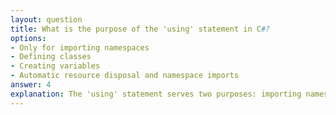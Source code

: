 ```yaml
---
layout: question
title: What is the purpose of the 'using' statement in C#?
options:
- Only for importing namespaces
- Defining classes
- Creating variables
- Automatic resource disposal and namespace imports
answer: 4
explanation: The 'using' statement serves two purposes: importing namespaces and ensuring automatic disposal of resources that implement IDisposable, providing proper resource management.
---
```

